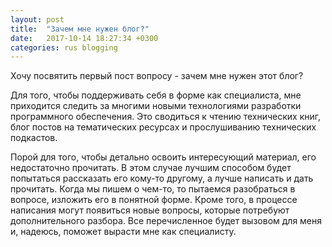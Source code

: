 ```yaml
---
layout: post
title:  "Зачем мне нужен блог?"
date:   2017-10-14 18:27:34 +0300
categories: rus blogging
---
```

Хочу посвятить первый пост вопросу - зачем мне нужен этот блог?

Для того, чтобы поддерживать себя в форме как специалиста, мне приходится
следить за многими новыми технологиями разработки программного обеспечения.
Это сводиться к чтению технических книг, блог постов на тематических ресурсах и
прослушиванию технических подкастов.

Порой для того, чтобы детально освоить интересующий материал, его недостаточно прочитать.
В этом случае лучшим способом будет попытаться рассказать его кому-то другому, а
лучше написать и дать прочитать. Когда мы пишем о чем-то, то пытаемся разобраться
в вопросе, изложить его в понятной форме. Кроме того, в процессе написания могут
появиться новые вопросы, которые потребуют дополнительного разбора.
Все перечисленное будет вызовом для меня и, надеюсь, поможет вырасти мне как специалисту.

